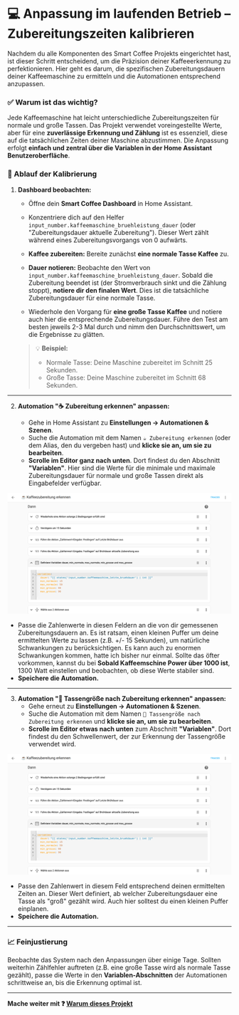 # 💻 Anpassung im laufenden Betrieb – Zubereitungszeiten kalibrieren

Nachdem du alle Komponenten des Smart Coffee Projekts eingerichtet hast, ist dieser Schritt entscheidend, um die Präzision deiner Kaffeeerkennung zu perfektionieren. Hier geht es darum, die spezifischen Zubereitungsdauern deiner Kaffeemaschine zu ermitteln und die Automationen entsprechend anzupassen.

### ✅ Warum ist das wichtig?

Jede Kaffeemaschine hat leicht unterschiedliche Zubereitungszeiten für normale und große Tassen. Das Projekt verwendet voreingestellte Werte, aber für eine **zuverlässige Erkennung und Zählung** ist es essenziell, diese auf die tatsächlichen Zeiten deiner Maschine abzustimmen. Die Anpassung erfolgt **einfach und zentral über die Variablen in der Home Assistant Benutzeroberfläche**.

### 📝 Ablauf der Kalibrierung

1. **Dashboard beobachten:**
   
   * Öffne dein **Smart Coffee Dashboard** in Home Assistant.
   * Konzentriere dich auf den Helfer `input_number.kaffeemaschine_bruehleistung_dauer` (oder "Zubereitungsdauer aktuelle Zubereitung"). Dieser Wert zählt während eines Zubereitungsvorgangs von 0 aufwärts.
  
   * **Kaffee zubereiten:** Bereite zunächst **eine normale Tasse Kaffee** zu.
   * **Dauer notieren:** Beobachte den Wert von `input_number.kaffeemaschine_bruehleistung_dauer`. Sobald die Zubereitung beendet ist (der Stromverbrauch sinkt und die Zählung stoppt), **notiere dir den finalen Wert**. Dies ist die tatsächliche Zubereitungsdauer für eine normale Tasse.
   * Wiederhole den Vorgang für **eine große Tasse Kaffee** und notiere auch hier die entsprechende Zubereitungsdauer. Führe den Test am besten jeweils 2-3 Mal durch und nimm den Durchschnittswert, um die Ergebnisse zu glätten.

   > 💡 **Beispiel:**
   > * Normale Tasse: Deine Maschine zubereitet im Schnitt 25 Sekunden.
   > * Große Tasse: Deine Maschine zubereitet im Schnitt 68 Sekunden.

---

2. **Automation "☕️ Zubereitung erkennen" anpassen:**
   
   * Gehe in Home Assistant zu **Einstellungen → Automationen & Szenen**.
   * Suche die Automation mit dem Namen `☕️ Zubereitung erkennen` (oder dem Alias, den du vergeben hast) und **klicke sie an, um sie zu bearbeiten**.
   * **Scrolle im Editor ganz nach unten**. Dort findest du den Abschnitt **"Variablen"**. Hier sind die Werte für die minimale und maximale Zubereitungsdauer für normale und große Tassen direkt als Eingabefelder verfügbar.
  
<p align="center">
  <img src="https://github.com/Dajwitt/picture/blob/main/kaffeezubereitung_erkennen.png?raw=true" width="600"/>
</p>


   * Passe die Zahlenwerte in diesen Feldern an die von dir gemessenen Zubereitungsdauern an. Es ist ratsam, einen kleinen Puffer um deine ermittelten Werte zu lassen (z.B. +/- 15 Sekunden), um natürliche Schwankungen zu berücksichtigen. Es kann auch zu enormen Schwankungen kommen, hatte ich bisher nur einmal. Sollte das öfter vorkommen, kannst du bei **Sobald Kaffeemschine Power über 1000 ist**, 1300 Watt einstellen und beobachten, ob diese Werte stabiler sind.
   * **Speichere die Automation.**
---

3. **Automation "🍵 Tassengröße nach Zubereitung erkennen" anpassen:**
   * Gehe erneut zu **Einstellungen → Automationen & Szenen**.
   * Suche die Automation mit dem Namen `🍵 Tassengröße nach Zubereitung erkennen` und **klicke sie an, um sie zu bearbeiten**.
   * **Scrolle im Editor etwas nach unten** zum Abschnitt **"Variablen"**. Dort findest du den Schwellenwert, der zur Erkennung der Tassengröße verwendet wird.

<p align="center">
  <img src="https://github.com/Dajwitt/picture/blob/main/kaffeezubereitung_erkennen.png?raw=true" width="600"/>
</p>

   * Passe den Zahlenwert in diesem Feld entsprechend deinen ermittelten Zeiten an. Dieser Wert definiert, ab welcher Zubereitungsdauer eine Tasse als "groß" gezählt wird. Auch hier solltest du einen kleinen Puffer einplanen.
   * **Speichere die Automation.**

---

### 📈 Feinjustierung

Beobachte das System nach den Anpassungen über einige Tage. Sollten weiterhin Zählfehler auftreten (z.B. eine große Tasse wird als normale Tasse gezählt), passe die Werte in den **Variablen-Abschnitten** der Automationen schrittweise an, bis die Erkennung optimal ist.

---

**Mache weiter mit ❓ [Warum dieses Projekt](https://github.com/Dajwitt/homeassistant-smart-coffee-automation2.0/blob/main/%E2%9D%94%20Warum%20dieses%20Projekt.md)**
